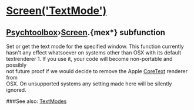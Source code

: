 # [Screen('TextMode')](Screen-TextMode) 
## [Psychtoolbox](Pyschtoolbox)&#8250;[Screen](Screen).{mex*} subfunction


Set or get the text mode for the specified window. This function currently  
hasn't any effect whatsoever on systems other than OSX with its default  
textrenderer 1. If you use it, your code will become non-portable and possibly  
not future proof if we would decide to remove the Apple [CoreText](CoreText) renderer from  
OSX. On unsupported systems any setting made here will be silently ignored.  


###See also:
[TextModes](Screen-TextModes)
